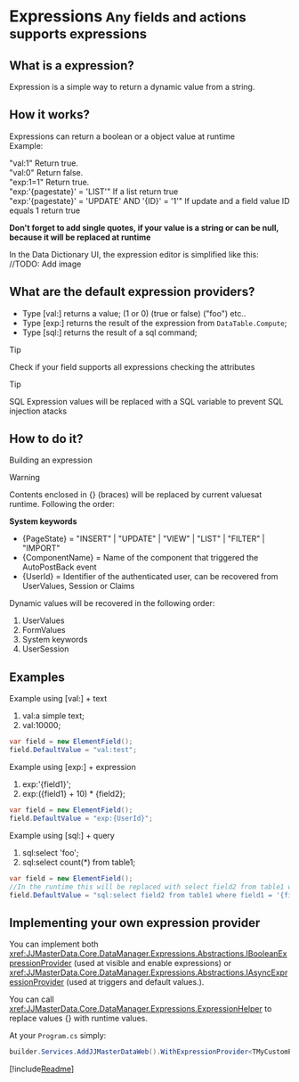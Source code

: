 <h1>Expressions<small> Any fields and actions supports expressions</small></h1>

## What is a expression?
Expression is a simple way to return a dynamic value from a string.

## How it works?

Expressions can return a boolean or a object value at runtime<br>
Example: <br>

"val:1" Return true.
<br>
"val:0" Return false.
<br>
"exp:1=1" Return true.
<br>
"exp:'{pagestate}' = 'LIST'" If a list return true<br>
"exp:'{pagestate}' = 'UPDATE' AND '{ID}' = '1'" If update and a field value ID equals 1 return true<br>

**Don't forget to add single quotes, if your value is a string or can be null, because it will be replaced at runtime** 

In the Data Dictionary UI, the expression editor is simplified like this:
//TODO: Add image

## What are the default expression providers?
- Type [val:] returns a value; (1 or 0) (true or false) ("foo") etc..
- Type [exp:] returns the result of the expression from `DataTable.Compute`;
- Type [sql:] returns the result of a sql command;

> [!TIP] 
> Check if your field supports all expressions checking the attributes

> [!TIP]
> SQL Expression values will be replaced with a SQL variable to prevent SQL injection atacks

## How to do it?
Building an expression<br>
> [!WARNING] 
> Contents enclosed in {} (braces) will be replaced by current values ​​at runtime. Following the order:


**System keywords**<br>
- {PageState} = "INSERT" | "UPDATE" | "VIEW" | "LIST" | "FILTER" | "IMPORT"
- {ComponentName} = Name of the component that triggered the AutoPostBack event
- {UserId} = Identifier of the authenticated user, can be recovered from UserValues, Session or Claims

Dynamic values will be recovered in the following order:
1. UserValues
2. FormValues
3. System keywords
4. UserSession

## Examples

Example using [val:] + text<br>
1. val:a simple text;
2. val:10000;
```cs
var field = new ElementField();
field.DefaultValue = "val:test";
```

Example using [exp:] + expression<br>
1. exp:'{field1}';
2. exp:({field1} + 10) * {field2};
```cs
var field = new ElementField();
field.DefaultValue = "exp:{UserId}";
```

Example using [sql:] + query<br>
1. sql:select 'foo';
2. sql:select count(*) from table1;
```cs
var field = new ElementField();
//In the runtime this will be replaced with select field2 from table1 where field1 = @field1
field.DefaultValue = "sql:select field2 from table1 where field1 = '{field1}'";
```

## Implementing your own expression provider

You can implement both <xref:JJMasterData.Core.DataManager.Expressions.Abstractions.IBooleanExpressionProvider> (used at visible and enable expressions) or <xref:JJMasterData.Core.DataManager.Expressions.Abstractions.IAsyncExpressionProvider> (used at triggers and default values.).

You can call <xref:JJMasterData.Core.DataManager.Expressions.ExpressionHelper> to replace values {} with runtime values.

At your `Program.cs` simply:

```cs
builder.Services.AddJJMasterDataWeb().WithExpressionProvider<TMyCustomProvider>();
```


[!include[Readme](../../../src/Plugins/NCalc/README.MD)]